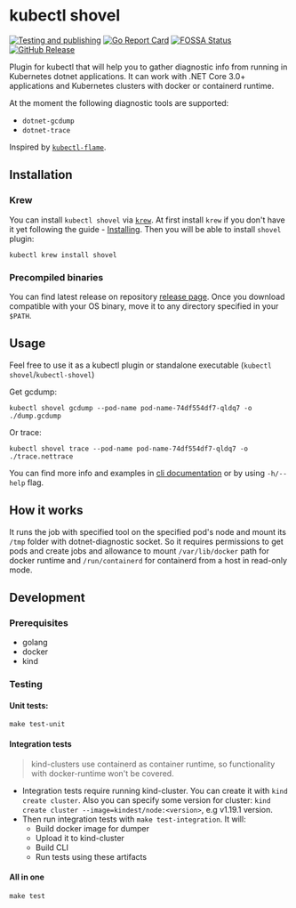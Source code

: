 # kubectl shovel

[![Testing and publishing](https://github.com/dodopizza/kubectl-shovel/workflows/Testing%20and%20publishing/badge.svg)](https://github.com/dodopizza/kubectl-shovel/actions)
[![Go Report Card](https://goreportcard.com/badge/github.com/dodopizza/kubectl-shovel)](https://goreportcard.com/report/github.com/dodopizza/kubectl-shovel)
[![FOSSA Status](https://app.fossa.com/api/projects/custom%2B20998%2Fgit%40github.com%3Adodopizza%2Fkubectl-shovel.git.svg?type=shield)](https://app.fossa.com/projects/custom%2B20998%2Fgit%40github.com%3Adodopizza%2Fkubectl-shovel.git?ref=badge_shield)
[![GitHub Release](https://img.shields.io/github/release/dodopizza/kubectl-shovel.svg?style=flat)](https://github.com/dodopizza/kubectl-shovel/releases)

Plugin for kubectl that will help you to gather diagnostic info from running in Kubernetes dotnet applications.
It can work with .NET Core 3.0+ applications and Kubernetes clusters with docker or containerd runtime.

At the moment the following diagnostic tools are supported:

* `dotnet-gcdump`
* `dotnet-trace`

Inspired by [`kubectl-flame`](https://github.com/VerizonMedia/kubectl-flame).

## Installation

### Krew

You can install `kubectl shovel` via [`krew`](https://krew.sigs.k8s.io/).
At first install `krew` if you don't have it yet following the guide - [Installing](https://krew.sigs.k8s.io/docs/user-guide/setup/install/).
Then you will be able to install `shovel` plugin:

```
kubectl krew install shovel
```

### Precompiled binaries

You can find latest release on repository [release page](https://github.com/dodopizza/kubectl-shovel/releases).
Once you download compatible with your OS binary, move it to any directory specified in your `$PATH`.

## Usage

Feel free to use it as a kubectl plugin or standalone executable (`kubectl shovel`/`kubectl-shovel`)

Get gcdump:

```shell
kubectl shovel gcdump --pod-name pod-name-74df554df7-qldq7 -o ./dump.gcdump
```

Or trace:

```shell
kubectl shovel trace --pod-name pod-name-74df554df7-qldq7 -o ./trace.nettrace
```

You can find more info and examples in [cli documentation](./cli/docs/kubectl-shovel.md) or by using `-h/--help` flag.

## How it works

It runs the job with specified tool on the specified pod's node and mount its `/tmp` folder with dotnet-diagnostic socket.
So it requires permissions to get pods and create jobs and allowance to mount `/var/lib/docker` path for docker runtime and `/run/containerd` for containerd from a host in read-only mode.

## Development

### Prerequisites

* golang
* docker
* kind

### Testing

#### Unit tests:

```
make test-unit
```

#### Integration tests

> kind-clusters use containerd as container runtime, so functionality with docker-runtime won't be covered.

* Integration tests require running kind-cluster. You can create it with `kind create cluster`. Also you can specify some version for cluster: `kind create cluster --image=kindest/node:<version>`, e.g v1.19.1 version.
* Then run integration tests with `make test-integration`. It will:
  * Build docker image for dumper
  * Upload it to kind-cluster
  * Build CLI
  * Run tests using these artifacts

#### All in one

```
make test
```
